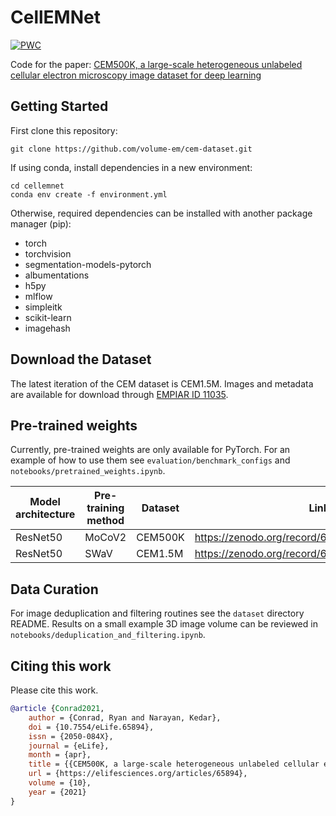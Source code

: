 # CellEMNet

[![PWC](https://img.shields.io/endpoint.svg?url=https://paperswithcode.com/badge/cem500k-a-large-scale-heterogeneous-unlabeled/electron-microscopy-image-segmentation-on-1)](https://paperswithcode.com/sota/electron-microscopy-image-segmentation-on-1?p=cem500k-a-large-scale-heterogeneous-unlabeled)

Code for the paper: [CEM500K, a large-scale heterogeneous unlabeled cellular electron microscopy image dataset for deep learning](https://elifesciences.org/articles/65894)


## Getting Started

First clone this repository:

```
git clone https://github.com/volume-em/cem-dataset.git
```

If using conda, install dependencies in a new environment:

```
cd cellemnet
conda env create -f environment.yml
```

Otherwise, required dependencies can be installed with another package manager (pip):
- torch
- torchvision
- segmentation-models-pytorch
- albumentations
- h5py
- mlflow
- simpleitk
- scikit-learn
- imagehash

## Download the Dataset

The latest iteration of the CEM dataset is CEM1.5M. Images and metadata are available for download through [EMPIAR ID 11035](https://www.ebi.ac.uk/empiar/EMPIAR-11035/).

## Pre-trained weights

Currently, pre-trained weights are only available for PyTorch. For an example of how to use them see ```evaluation/benchmark_configs``` and ```notebooks/pretrained_weights.ipynb```.

| Model architecture  | Pre-training method | Dataset     | Link                                           |
| ------------------- | ------------------- | ----------- | ---------------------------------------------- |
| ResNet50            | MoCoV2              | CEM500K     | https://zenodo.org/record/6453140#.Y5inAC2B1Qg |
| ResNet50            | SWaV                | CEM1.5M     | https://zenodo.org/record/6453140#.Y5inAC2B1Qg |



## Data Curation

For image deduplication and filtering routines see the ```dataset``` directory README. Results on a small example 3D image volume can be reviewed in ```notebooks/deduplication_and_filtering.ipynb```.

## Citing this work

Please cite this work.

```bibtex
@article {Conrad2021,
	author = {Conrad, Ryan and Narayan, Kedar},
	doi = {10.7554/eLife.65894},
	issn = {2050-084X},
	journal = {eLife},
	month = {apr},
	title = {{CEM500K, a large-scale heterogeneous unlabeled cellular electron microscopy image dataset for deep learning}},
	url = {https://elifesciences.org/articles/65894},
	volume = {10},
	year = {2021}
}
```
